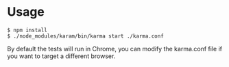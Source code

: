 # Usage

```
$ npm install
$ ./node_modules/karam/bin/karma start ./karma.conf
```

By default the tests will run in Chrome, you can modify the karma.conf file  if you want to target a different browser.